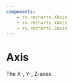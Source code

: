 ```yaml
---
components:
    - rx.recharts.XAxis
    - rx.recharts.YAxis
    - rx.recharts.ZAxis
---
```


# Axis

The X-, Y-, Z-axes.


